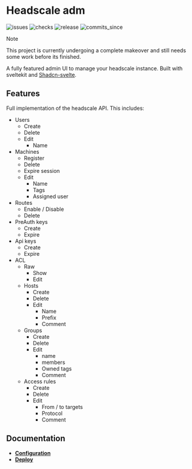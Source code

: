 # Headscale adm

![issues](https://img.shields.io/github/issues/rickli-cloud/headscale-admin)
![checks](https://img.shields.io/github/actions/workflow/status/rickli-cloud/headscale-admin/check-frontend.yaml)
![release](https://img.shields.io/github/v/release/rickli-cloud/headscale-admin)
![commits_since](https://img.shields.io/github/commits-since/rickli-cloud/headscale-admin/latest)

> [!NOTE]  
> This project is currently undergoing a complete makeover and still needs some work before its finished.

A fully featured admin UI to manage your headscale instance. Built with sveltekit and [Shadcn-svelte](https://shadcn-svelte.com/).

## Features

Full implementation of the headscale API. This includes:

- Users
  - Create
  - Delete
  - Edit
    - Name
- Machines
  - Register
  - Delete
  - Expire session
  - Edit
    - Name
    - Tags
    - Assigned user
- Routes
  - Enable / Disable
  - Delete
- PreAuth keys
  - Create
  - Expire
- Api keys
  - Create
  - Expire
- ACL
  - Raw
    - Show
    - Edit
  - Hosts
    - Create
    - Delete
    - Edit
      - Name
      - Prefix
      - Comment
  - Groups
    - Create
    - Delete
    - Edit
      - name
      - members
      - Owned tags
      - Comment
  - Access rules
    - Create
    - Delete
    - Edit
      - From / to targets
      - Protocol
      - Comment

## Documentation

- [**Configuration**](https://github.com/rickli-cloud/headscale-admin/blob/main/docs/configuration.md)
- [**Deploy**](https://github.com/rickli-cloud/headscale-admin/blob/main/docs/deploy.md)
